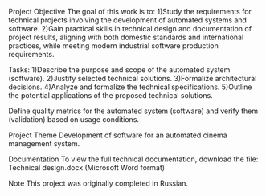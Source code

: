 Project Objective
The goal of this work is to:
1)Study the requirements for technical projects involving the development of automated systems and software.
2)Gain practical skills in technical design and documentation of project results, aligning with both domestic standards and international practices, while meeting modern industrial software production requirements.

Tasks:
1)Describe the purpose and scope of the automated system (software).
2)Justify selected technical solutions.
3)Formalize architectural decisions.
4)Analyze and formalize the technical specifications.
5)Outline the potential applications of the proposed technical solutions.

Define quality metrics for the automated system (software) and verify them (validation) based on usage conditions.

Project Theme
Development of software for an automated cinema management system.

Documentation
To view the full technical documentation, download the file:
Technical design.docx (Microsoft Word format)

Note
This project was originally completed in Russian.
